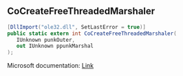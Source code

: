 ## CoCreateFreeThreadedMarshaler

```csharp
[DllImport("ole32.dll", SetLastError = true)]
public static extern int CoCreateFreeThreadedMarshaler(
   IUnknown punkOuter,
   out IUnknown ppunkMarshal
);
```

Microsoft documentation: [Link](https://docs.microsoft.com/en-us/windows/win32/api/combaseapi/nf-combaseapi-cocreatefreethreadedmarshaler)
